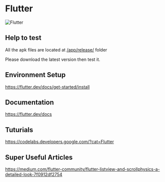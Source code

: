 # Flutter

![Flutter](https://cdn-images-1.medium.com/max/1600/1*TFZQzyVAHLVXI_wNreokGA.png)

## Help to test

All the apk files are located at [/app/release/](/app/release/) folder

Please download the latest version then test it.

## Environment Setup

https://flutter.dev/docs/get-started/install

## Documentation

https://flutter.dev/docs

## Tuturials

https://codelabs.developers.google.com/?cat=Flutter

## Super Useful Articles

https://medium.com/flutter-community/flutter-listview-and-scrollphysics-a-detailed-look-7f0912df2754



